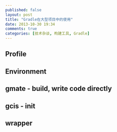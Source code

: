 ```yaml
---
published: false
layout: post
title: "Gradle在大型项目中的使用"
date: 2013-10-30 19:34
comments: true
categories: [技术杂谈, 构建工具, Gradle]
---
```


## Profile



## Environment

## gmate - build, write code directly

## gcis - init

## wrapper